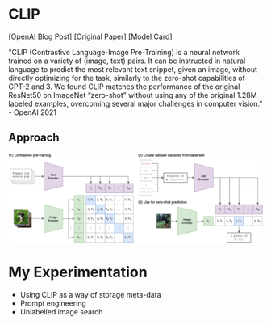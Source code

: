 # CLIP

[[OpenAI Blog Post]](https://openai.com/blog/clip/) [[Original Paper]](https://arxiv.org/abs/2103.00020) [[Model Card]](model-card.md)

"CLIP (Contrastive Language-Image Pre-Training) is a neural network trained on a variety of (image, text) pairs. It can be instructed in natural language to predict the most relevant text snippet, given an image, without directly optimizing for the task, similarly to the zero-shot capabilities of GPT-2 and 3. We found CLIP matches the performance of the original ResNet50 on ImageNet “zero-shot” without using any of the original 1.28M labeled examples, overcoming several major challenges in computer vision." - OpenAI 2021

## Approach
![CLIP](images/CLIP.png)

# My Experimentation
- Using CLIP as a way of storage meta-data
- Prompt engineering
- Unlabelled image search